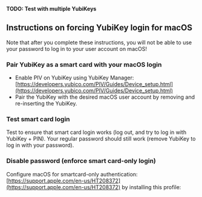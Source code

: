 **TODO: Test with multiple YubiKeys**

## Instructions on forcing YubiKey login for macOS

Note that after you complete these instructions, you will not be able to use your password to log in to your user account on macOS!

### Pair YubiKey as a smart card with your macOS login

- Enable PIV on YubiKey using YubiKey Manager: [https://developers.yubico.com/PIV/Guides/Device_setup.html](https://developers.yubico.com/PIV/Guides/Device_setup.html)
- Pair the YubiKey with the desired macOS user account by removing and re-inserting the YubiKey.

### Test smart card login

Test to ensure that smart card login works (log out, and try to log in with YubiKey + PIN). Your regular password should still work (remove YubiKey to log in with your password).

### Disable password (enforce smart card-only login)

Configure macOS for smartcard-only authentication: [https://support.apple.com/en-us/HT208372](https://support.apple.com/en-us/HT208372) by installing this profile: